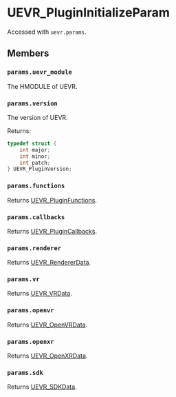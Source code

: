 # UEVR_PluginInitializeParam

Accessed with `uevr.params`.

## Members

### `params.uevr_module`

The HMODULE of UEVR.

### `params.version`

The version of UEVR.

Returns:
```c
typedef struct {
    int major;
    int minor;
    int patch;
} UEVR_PluginVersion;
```

### `params.functions`

Returns [UEVR_PluginFunctions](UEVR_PluginFunctions.md).

### `params.callbacks`

Returns [UEVR_PluginCallbacks](UEVR_PluginCallbacks.md).

### `params.renderer`

Returns [UEVR_RendererData](UEVR_RendererData.md).

### `params.vr`

Returns [UEVR_VRData](UEVR_VRData.md).

### `params.openvr`

Returns [UEVR_OpenVRData](UEVR_OpenVRData.md).

### `params.openxr`

Returns [UEVR_OpenXRData](UEVR_OpenXRData.md).

### `params.sdk`

Returns [UEVR_SDKData](UEVR_SDKData.md).

